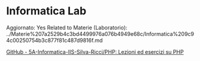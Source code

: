 # Informatica Lab

Aggiornato: Yes
Related to Materie (Laboratorio): ../Materie%207a2529b4c3bd4499976a076b4949e68c/Informatica%209c94c00250754b3c877f81c487d9816f.md

[GitHub - 5A-Informatica-IIS-Silva-Ricci/PHP: Lezioni ed esercizi su PHP](https://github.com/5A-Informatica-IIS-Silva-Ricci/PHP)